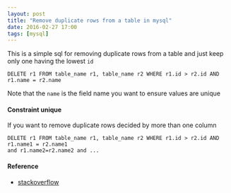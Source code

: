 ```yaml
---
layout: post
title: "Remove duplicate rows from a table in mysql"
date: 2016-02-27 17:00
tags: [mysql]
---
```


This is a simple sql for removing duplicate rows from a table and just keep only one having the lowest `id`

```mysql
DELETE r1 FROM table_name r1, table_name r2 WHERE r1.id > r2.id AND r1.name = r2.name
```

Note that the `name` is the field name you want to ensure values are unique

#### Constraint unique

If you want to remove duplicate rows decided by more than one column

```mysql
DELETE r1 FROM table_name r1, table_name r2 WHERE r1.id > r2.id AND r1.name1 = r2.name1 
and r1.name2=r2.name2 and ...
```

#### Reference 
* [stackoverflow](http://stackoverflow.com/questions/4685173/delete-all-duplicate-rows-except-for-one-in-mysql)


